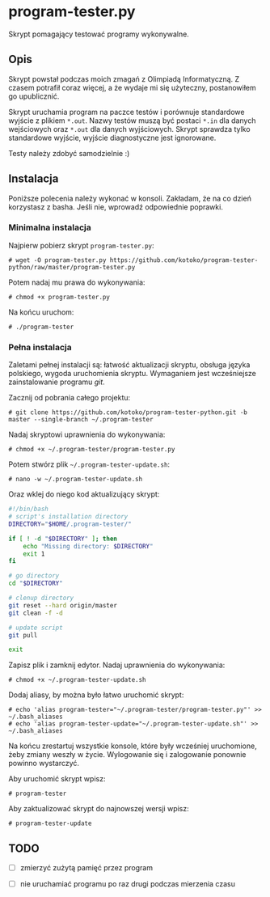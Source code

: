 # program-tester.py
Skrypt pomagający testować programy wykonywalne.

## Opis
Skrypt powstał podczas moich zmagań z Olimpiadą Informatyczną. Z czasem potrafił coraz więcej, a że wydaje mi się użyteczny, postanowiłem go upublicznić.

Skrypt uruchamia program na paczce testów i porównuje standardowe wyjście z plikiem `*.out`. Nazwy testów muszą być postaci `*.in` dla danych wejściowych oraz `*.out` dla danych wyjściowych. Skrypt sprawdza tylko standardowe wyjście, wyjście diagnostyczne jest ignorowane.

Testy należy zdobyć samodzielnie :)

## Instalacja
Poniższe polecenia należy wykonać w konsoli. Zakładam, że na co dzień korzystasz z basha. Jeśli nie, wprowadź odpowiednie poprawki.

### Minimalna instalacja
Najpierw pobierz skrypt `program-tester.py`:

    # wget -O program-tester.py https://github.com/kotoko/program-tester-python/raw/master/program-tester.py

Potem nadaj mu prawa do wykonywania:

    # chmod +x program-tester.py

Na końcu uruchom:

    # ./program-tester

### Pełna instalacja
Zaletami pełnej instalacji są: łatwość aktualizacji skryptu, obsługa języka polskiego, wygoda uruchomienia skryptu. Wymaganiem jest wcześniejsze zainstalowanie programu *git*.

Zacznij od pobrania całego projektu:

    # git clone https://github.com/kotoko/program-tester-python.git -b master --single-branch ~/.program-tester

Nadaj skryptowi uprawnienia do wykonywania:

    # chmod +x ~/.program-tester/program-tester.py

Potem stwórz plik `~/.program-tester-update.sh`:

    # nano -w ~/.program-tester-update.sh

Oraz wklej do niego kod aktualizujący skrypt:

```bash
#!/bin/bash
# script's installation directory
DIRECTORY="$HOME/.program-tester/"

if [ ! -d "$DIRECTORY" ]; then
    echo "Missing directory: $DIRECTORY"
    exit 1
fi

# go directory
cd "$DIRECTORY"

# clenup directory
git reset --hard origin/master
git clean -f -d

# update script
git pull

exit
```

Zapisz plik i zamknij edytor. Nadaj uprawnienia do wykonywania:

    # chmod +x ~/.program-tester-update.sh

Dodaj aliasy, by można było łatwo uruchomić skrypt:

    # echo 'alias program-tester="~/.program-tester/program-tester.py"' >> ~/.bash_aliases
    # echo 'alias program-tester-update="~/.program-tester-update.sh"' >> ~/.bash_aliases

Na końcu zrestartuj wszystkie konsole, które były wcześniej uruchomione, żeby zmiany weszły w życie. Wylogowanie się i zalogowanie ponownie powinno wystarczyć.

Aby uruchomić skrypt wpisz:

    # program-tester

Aby zaktualizować skrypt do najnowszej wersji wpisz:

    # program-tester-update

## TODO
- [ ] zmierzyć zużytą pamięć przez program
- [ ] nie uruchamiać programu po raz drugi podczas mierzenia czasu

